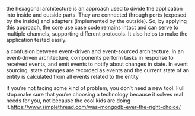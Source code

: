 
the hexagonal architecture is an approach used to divide the application into inside and outside parts. They are connected through ports (exposed by the inside) and adapters (implemented by the outside). So, by applying this approach, the core use case code remains intact and can serve to multiple channels, supporting different protocols. It also helps to make the application tested easily. 


a confusion between event-driven and event-sourced architecture. In an event-driven architecture, components perform tasks in response to received events, and emit events to notify about changes in state. In event sourcing, state changes are recorded as events and the current state of an entity is calculated from all events related to the entity

If you’re not facing some kind of problem, you don’t need a new tool. Full stop.make sure that you’re choosing a technology because it solves real needs for you, not because the cool kids are doing it.https://www.simplethread.com/was-mongodb-ever-the-right-choice/